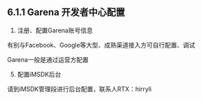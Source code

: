 ## 6.1.1  Garena 开发者中心配置

1. 注册、配置Garena账号信息    
    
 有别与Facebook、Google等大型、成熟渠道接入方可自行配置、调试    

 Garena一般是通过运营方配置

     

5. 配置iMSDK后台

 请到iMSDK管理段进行后台配置，联系人RTX：hirryli